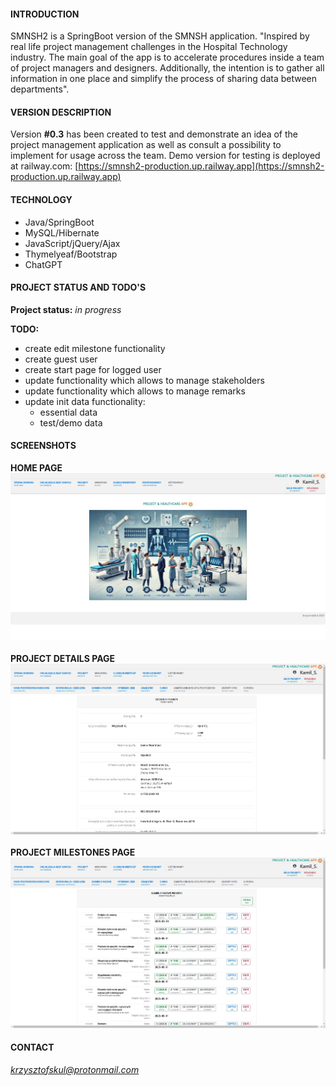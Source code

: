 #### INTRODUCTION

SMNSH2 is a SpringBoot version of the SMNSH application. "Inspired by real life project management challenges in the Hospital Technology industry. The main goal of the app is to accelerate procedures inside a team of project managers and designers. Additionally, the intention is to gather all information in one place and simplify the process of sharing data between departments". 

#### VERSION DESCRIPTION

Version **#0.3** has been created to test and demonstrate an idea of the project management application as well as consult a possibility to implement for usage across the team. Demo version for testing is deployed at railway.com: [https://smnsh2-production.up.railway.app](https://smnsh2-production.up.railway.app)

#### TECHNOLOGY
* Java/SpringBoot  
* MySQL/Hibernate  
* JavaScript/jQuery/Ajax  
* Thymelyeaf/Bootstrap
* ChatGPT  

#### PROJECT STATUS AND TODO'S

**Project status:** *in progress*

**TODO:**  
* create edit milestone functionality  
* create guest user  
* create start page for logged user
* update functionality which allows to manage stakeholders  
* update functionality which allows to manage remarks
* update init data functionality:
     * essential data  
     * test/demo data  

#### SCREENSHOTS

**HOME PAGE**  
<img src="src/main/resources/static/pics/readme/screenshothomepage01.jpg" alt="drawing" style="width:720px"/><br>  
**PROJECT DETAILS PAGE**  
<img src="src/main/resources/static/pics/readme/screenshotprojectdetails01.jpg" alt="drawing" style="width:720px"/><br>  
**PROJECT MILESTONES PAGE**  
<img src="src/main/resources/static/pics/readme/screenshotmilestones01.jpg" alt="drawing" style="width:720px"/><br>  

#### CONTACT

*krzysztofskul@protonmail.com*